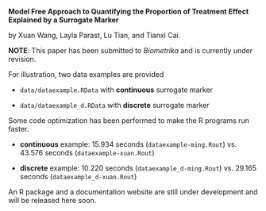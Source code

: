 **Model Free Approach to Quantifying the Proportion of Treatment Effect Explained by a Surrogate Marker** 

by Xuan Wang, Layla Parast, Lu Tian, and Tianxi Cai. 

**NOTE**: This paper has been submitted to _Biometrika_ and is currently under revision.

For illustration, two data examples are provided

- `data/dataexample.RData` with **continuous** surrogate marker

- `data/dataexample_d.RData` with **discrete** surrogate marker

Some code optimization has been performed to make the R programs run faster. 

- **continuous** example: 15.934 seconds (`dataexample-ming.Rout`) vs. 43.576 seconds (`dataexample-xuan.Rout`)

- **discrete** example: 10.220 seconds (`dataexample_d-ming.Rout`) vs. 29.165 seconds (`dataexample_d-xuan.Rout`)

An R package and a documentation website are still under development and will be released here soon. 
